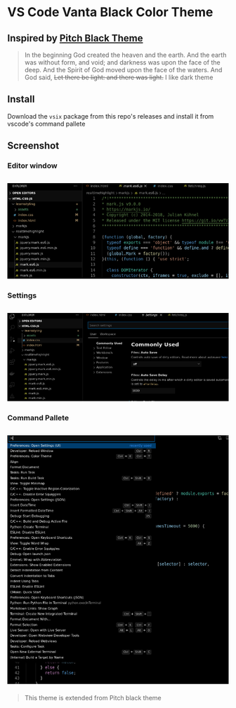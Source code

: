 # VS Code Vanta Black Color Theme 
## Inspired by [Pitch Black Theme](https://github.com/ViktorQvarfordt/vscode-pitch-black-theme)

> In the beginning God created the heaven and the earth.
> And the earth was without form, and void; and darkness was upon the face of the deep. 
> And the Spirit of God moved upon the face of the waters.
> And God said, ~~Let there be light: and there was light.~~ I like dark theme

## Install

Download the `vsix` package from this repo's releases and install it from vscode's command pallete

## Screenshot

### Editor window

![vscode](screenshots/editor.png)
---

### Settings

![settings](screenshots/settings.png)
---

### Command Pallete
![pallete](screenshots/pallete.png)
---


> This theme is extended from Pitch black theme
